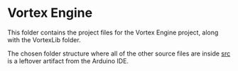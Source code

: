 # Vortex Engine

This folder contains the project files for the Vortex Engine project, along with the VortexLib folder.

The chosen folder structure where all of the other source files are inside [src](src/) is a leftover artifact from the Arduino IDE.
